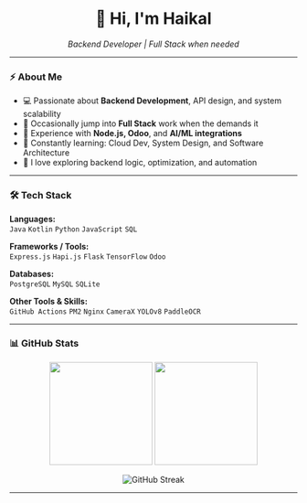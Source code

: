 <!--
Hey there! Welcome to my GitHub 👋
-->

<h1 align="center">👋 Hi, I'm Haikal</h1>
<p align="center">
  <em>Backend Developer | Full Stack when needed</em>
</p>

---

### ⚡ About Me

- 💻 Passionate about **Backend Development**, API design, and system scalability  
- 🧩 Occasionally jump into **Full Stack** work when the demands it  
- 🚀 Experience with **Node.js, Odoo**, and **AI/ML integrations**  
- 🌱 Constantly learning: Cloud Dev, System Design, and Software Architecture  
- 💬 I love exploring backend logic, optimization, and automation

---

### 🛠️ Tech Stack

**Languages:**  
`Java` `Kotlin` `Python` `JavaScript` `SQL`

**Frameworks / Tools:**  
`Express.js` `Hapi.js` `Flask` `TensorFlow` `Odoo`

**Databases:**  
`PostgreSQL` `MySQL` `SQLite`

**Other Tools & Skills:**  
 `GitHub Actions` `PM2` `Nginx` `CameraX` `YOLOv8` `PaddleOCR`

---

### 📊 GitHub Stats

<p align="center">
  <img height="180em" src="https://github-readme-stats.vercel.app/api?username=AjagTerbang&show_icons=true&theme=tokyonight&hide_border=true"/>
  <img height="180em" src="https://github-readme-stats.vercel.app/api/top-langs/?username=AjagTerbang&layout=compact&theme=tokyonight&hide_border=true"/>
</p>

<p align="center">
  <img src="https://github-readme-streak-stats.herokuapp.com/?user=AjagTerbang&theme=tokyonight&hide_border=true" alt="GitHub Streak"/>
</p>

---
